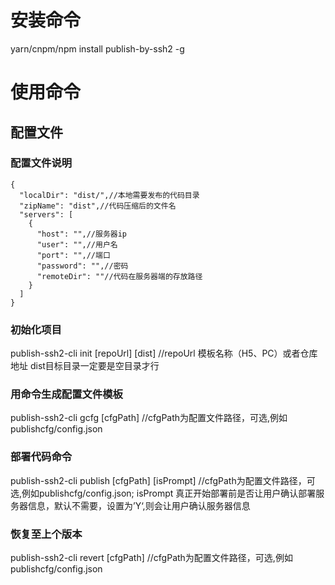 # 安装命令
yarn/cnpm/npm install publish-by-ssh2 -g

# 使用命令

## 配置文件

### 配置文件说明
```配置文件模板
{
  "localDir": "dist/",//本地需要发布的代码目录
  "zipName": "dist",//代码压缩后的文件名
  "servers": [
    {
      "host": "",//服务器ip
      "user": "",//用户名
      "port": "",//端口
      "password": "",//密码
      "remoteDir": ""//代码在服务器端的存放路径
    }
  ]
}
```
### 初始化项目
publish-ssh2-cli init [repoUrl] [dist] //repoUrl 模板名称（H5、PC）或者仓库地址 dist目标目录一定要是空目录才行

### 用命令生成配置文件模板
publish-ssh2-cli gcfg [cfgPath] //cfgPath为配置文件路径，可选,例如publishcfg/config.json

### 部署代码命令
publish-ssh2-cli publish [cfgPath] [isPrompt] //cfgPath为配置文件路径，可选,例如publishcfg/config.json; isPrompt 真正开始部署前是否让用户确认部署服务器信息，默认不需要，设置为’Y‘,则会让用户确认服务器信息

### 恢复至上个版本
publish-ssh2-cli revert [cfgPath] //cfgPath为配置文件路径，可选,例如publishcfg/config.json